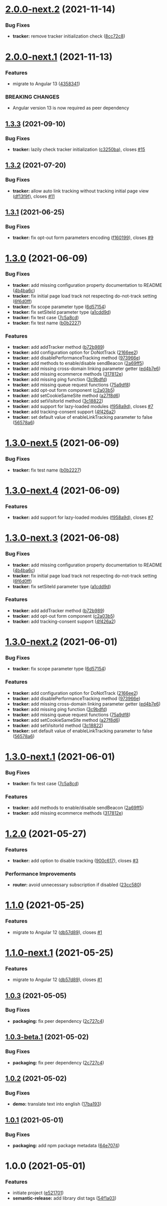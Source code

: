 # [2.0.0-next.2](https://github.com/EmmanuelRoux/ngx-matomo/compare/v2.0.0-next.1...v2.0.0-next.2) (2021-11-14)


### Bug Fixes

* **tracker:** remove tracker initialization check ([8cc72c8](https://github.com/EmmanuelRoux/ngx-matomo/commit/8cc72c85097a3179a0bb8f2f321f19dc62090e32))

# [2.0.0-next.1](https://github.com/EmmanuelRoux/ngx-matomo/compare/v1.3.3...v2.0.0-next.1) (2021-11-13)


### Features

* migrate to Angular 13 ([4358341](https://github.com/EmmanuelRoux/ngx-matomo/commit/4358341fd5b9ae1b22a2def719799a1331674d1f))


### BREAKING CHANGES

* Angular version 13 is now required as peer dependency

## [1.3.3](https://github.com/EmmanuelRoux/ngx-matomo/compare/v1.3.2...v1.3.3) (2021-09-10)


### Bug Fixes

* **tracker:** lazily check tracker initialization ([c3250ba](https://github.com/EmmanuelRoux/ngx-matomo/commit/c3250badbba13bbf5c90cdf20a6cad6e9faea4f1)), closes [#15](https://github.com/EmmanuelRoux/ngx-matomo/issues/15)

## [1.3.2](https://github.com/EmmanuelRoux/ngx-matomo/compare/v1.3.1...v1.3.2) (2021-07-20)


### Bug Fixes

* **tracker:** allow auto link tracking without tracking initial page view ([df13f9f](https://github.com/EmmanuelRoux/ngx-matomo/commit/df13f9f4498c03d47ac24e8331c954d5d788953c)), closes [#11](https://github.com/EmmanuelRoux/ngx-matomo/issues/11)

## [1.3.1](https://github.com/EmmanuelRoux/ngx-matomo/compare/v1.3.0...v1.3.1) (2021-06-25)


### Bug Fixes

* **tracker:** fix opt-out form parameters encoding ([f160199](https://github.com/EmmanuelRoux/ngx-matomo/commit/f160199c587d7547eaa917de3bad59b9b4e248dc)), closes [#9](https://github.com/EmmanuelRoux/ngx-matomo/issues/9)

# [1.3.0](https://github.com/EmmanuelRoux/ngx-matomo/compare/v1.2.0...v1.3.0) (2021-06-09)


### Bug Fixes

* **tracker:** add missing configuration property documentation to README ([4b4ba6c](https://github.com/EmmanuelRoux/ngx-matomo/commit/4b4ba6c0dae470845a085d9ece10aadffe8850f2))
* **tracker:** fix initial page load track not respecting do-not-track setting ([6f6d0ff](https://github.com/EmmanuelRoux/ngx-matomo/commit/6f6d0ffe694dcd24ecf98317ba49ae624fe10b50))
* **tracker:** fix scope parameter type ([6d57154](https://github.com/EmmanuelRoux/ngx-matomo/commit/6d57154a782a283e3092c4c5c6cda99964f732b6))
* **tracker:** fix setSiteId parameter type ([a1cdd9d](https://github.com/EmmanuelRoux/ngx-matomo/commit/a1cdd9dc618255037535410eae0beeb3e9af5f2f))
* **tracker:** fix test case ([7c5a8cd](https://github.com/EmmanuelRoux/ngx-matomo/commit/7c5a8cd884f3c812df87cc1ba28f80dbc667f91b))
* **tracker:** fix test name ([b0b2227](https://github.com/EmmanuelRoux/ngx-matomo/commit/b0b2227d469606c0ded3b471c62db22bf8083b20))


### Features

* **tracker:** add addTracker method ([b72b989](https://github.com/EmmanuelRoux/ngx-matomo/commit/b72b989dee85e76c980332f5a308359fb2adbebc))
* **tracker:** add configuration option for DoNotTrack ([2166ee2](https://github.com/EmmanuelRoux/ngx-matomo/commit/2166ee21e03229e29ab372f16c72a48da8a008c3))
* **tracker:** add disablePerformanceTracking method ([973966e](https://github.com/EmmanuelRoux/ngx-matomo/commit/973966e21a12ba84bb81e22915a9e541b26e3a40))
* **tracker:** add methods to enable/disable sendBeacon ([2a69ff5](https://github.com/EmmanuelRoux/ngx-matomo/commit/2a69ff5205ac3292514741ee3e1c3e9233918f4c))
* **tracker:** add missing cross-domain linking parameter getter ([ed4b7e6](https://github.com/EmmanuelRoux/ngx-matomo/commit/ed4b7e6715324b94baec9255ea717308a0d50fd9))
* **tracker:** add missing ecommerce methods ([317812e](https://github.com/EmmanuelRoux/ngx-matomo/commit/317812e8b562f6c655ca28a73c7be02110eb1b20))
* **tracker:** add missing ping function ([3c9bdfd](https://github.com/EmmanuelRoux/ngx-matomo/commit/3c9bdfd2e9c27017ae167d862bb5eb9447650788))
* **tracker:** add missing queue request functions ([75a9df8](https://github.com/EmmanuelRoux/ngx-matomo/commit/75a9df8d3e5d089bd4fa916f194185c8dbf32fd9))
* **tracker:** add opt-out form component ([c2a03b5](https://github.com/EmmanuelRoux/ngx-matomo/commit/c2a03b54e6e7360a69b36b4dd8ed727666460d5c))
* **tracker:** add setCookieSameSite method ([a27f8d6](https://github.com/EmmanuelRoux/ngx-matomo/commit/a27f8d69cf60c001b3dc1c6b5befed3a5c661a2a))
* **tracker:** add setVisitorId method ([3c18822](https://github.com/EmmanuelRoux/ngx-matomo/commit/3c18822a53cac45a85d8fa347c54036ae6fcbe68))
* **tracker:** add support for lazy-loaded modules ([f958a9d](https://github.com/EmmanuelRoux/ngx-matomo/commit/f958a9dfa2f721f5d9fb395009a89e95bd56b98d)), closes [#7](https://github.com/EmmanuelRoux/ngx-matomo/issues/7)
* **tracker:** add tracking-consent support ([4f426a2](https://github.com/EmmanuelRoux/ngx-matomo/commit/4f426a2df4b55573644d4e8615413c8d326a9905))
* **tracker:** set default value of enableLinkTracking parameter to false ([56578a6](https://github.com/EmmanuelRoux/ngx-matomo/commit/56578a67e21436c95d80db7a913e81d973b0f1e6))

# [1.3.0-next.5](https://github.com/EmmanuelRoux/ngx-matomo/compare/v1.3.0-next.4...v1.3.0-next.5) (2021-06-09)


### Bug Fixes

* **tracker:** fix test name ([b0b2227](https://github.com/EmmanuelRoux/ngx-matomo/commit/b0b2227d469606c0ded3b471c62db22bf8083b20))

# [1.3.0-next.4](https://github.com/EmmanuelRoux/ngx-matomo/compare/v1.3.0-next.3...v1.3.0-next.4) (2021-06-09)


### Features

* **tracker:** add support for lazy-loaded modules ([f958a9d](https://github.com/EmmanuelRoux/ngx-matomo/commit/f958a9dfa2f721f5d9fb395009a89e95bd56b98d)), closes [#7](https://github.com/EmmanuelRoux/ngx-matomo/issues/7)

# [1.3.0-next.3](https://github.com/EmmanuelRoux/ngx-matomo/compare/v1.3.0-next.2...v1.3.0-next.3) (2021-06-08)


### Bug Fixes

* **tracker:** add missing configuration property documentation to README ([4b4ba6c](https://github.com/EmmanuelRoux/ngx-matomo/commit/4b4ba6c0dae470845a085d9ece10aadffe8850f2))
* **tracker:** fix initial page load track not respecting do-not-track setting ([6f6d0ff](https://github.com/EmmanuelRoux/ngx-matomo/commit/6f6d0ffe694dcd24ecf98317ba49ae624fe10b50))
* **tracker:** fix setSiteId parameter type ([a1cdd9d](https://github.com/EmmanuelRoux/ngx-matomo/commit/a1cdd9dc618255037535410eae0beeb3e9af5f2f))


### Features

* **tracker:** add addTracker method ([b72b989](https://github.com/EmmanuelRoux/ngx-matomo/commit/b72b989dee85e76c980332f5a308359fb2adbebc))
* **tracker:** add opt-out form component ([c2a03b5](https://github.com/EmmanuelRoux/ngx-matomo/commit/c2a03b54e6e7360a69b36b4dd8ed727666460d5c))
* **tracker:** add tracking-consent support ([4f426a2](https://github.com/EmmanuelRoux/ngx-matomo/commit/4f426a2df4b55573644d4e8615413c8d326a9905))

# [1.3.0-next.2](https://github.com/EmmanuelRoux/ngx-matomo/compare/v1.3.0-next.1...v1.3.0-next.2) (2021-06-01)


### Bug Fixes

* **tracker:** fix scope parameter type ([6d57154](https://github.com/EmmanuelRoux/ngx-matomo/commit/6d57154a782a283e3092c4c5c6cda99964f732b6))


### Features

* **tracker:** add configuration option for DoNotTrack ([2166ee2](https://github.com/EmmanuelRoux/ngx-matomo/commit/2166ee21e03229e29ab372f16c72a48da8a008c3))
* **tracker:** add disablePerformanceTracking method ([973966e](https://github.com/EmmanuelRoux/ngx-matomo/commit/973966e21a12ba84bb81e22915a9e541b26e3a40))
* **tracker:** add missing cross-domain linking parameter getter ([ed4b7e6](https://github.com/EmmanuelRoux/ngx-matomo/commit/ed4b7e6715324b94baec9255ea717308a0d50fd9))
* **tracker:** add missing ping function ([3c9bdfd](https://github.com/EmmanuelRoux/ngx-matomo/commit/3c9bdfd2e9c27017ae167d862bb5eb9447650788))
* **tracker:** add missing queue request functions ([75a9df8](https://github.com/EmmanuelRoux/ngx-matomo/commit/75a9df8d3e5d089bd4fa916f194185c8dbf32fd9))
* **tracker:** add setCookieSameSite method ([a27f8d6](https://github.com/EmmanuelRoux/ngx-matomo/commit/a27f8d69cf60c001b3dc1c6b5befed3a5c661a2a))
* **tracker:** add setVisitorId method ([3c18822](https://github.com/EmmanuelRoux/ngx-matomo/commit/3c18822a53cac45a85d8fa347c54036ae6fcbe68))
* **tracker:** set default value of enableLinkTracking parameter to false ([56578a6](https://github.com/EmmanuelRoux/ngx-matomo/commit/56578a67e21436c95d80db7a913e81d973b0f1e6))

# [1.3.0-next.1](https://github.com/EmmanuelRoux/ngx-matomo/compare/v1.2.0...v1.3.0-next.1) (2021-06-01)


### Bug Fixes

* **tracker:** fix test case ([7c5a8cd](https://github.com/EmmanuelRoux/ngx-matomo/commit/7c5a8cd884f3c812df87cc1ba28f80dbc667f91b))


### Features

* **tracker:** add methods to enable/disable sendBeacon ([2a69ff5](https://github.com/EmmanuelRoux/ngx-matomo/commit/2a69ff5205ac3292514741ee3e1c3e9233918f4c))
* **tracker:** add missing ecommerce methods ([317812e](https://github.com/EmmanuelRoux/ngx-matomo/commit/317812e8b562f6c655ca28a73c7be02110eb1b20))

# [1.2.0](https://github.com/EmmanuelRoux/ngx-matomo/compare/v1.1.0...v1.2.0) (2021-05-27)


### Features

* **tracker:** add option to disable tracking ([900c617](https://github.com/EmmanuelRoux/ngx-matomo/commit/900c61729e35cc0de2779881b8dea6a09688633b)), closes [#3](https://github.com/EmmanuelRoux/ngx-matomo/issues/3)


### Performance Improvements

* **router:** avoid unnecessary subscription if disabled ([23cc580](https://github.com/EmmanuelRoux/ngx-matomo/commit/23cc580648b2c285a861618b90d40b54554ee49a))

# [1.1.0](https://github.com/EmmanuelRoux/ngx-matomo/compare/v1.0.3...v1.1.0) (2021-05-25)


### Features

* migrate to Angular 12 ([db57d89](https://github.com/EmmanuelRoux/ngx-matomo/commit/db57d890dbcce7dd7a607b4b68f1606412d242b5)), closes [#1](https://github.com/EmmanuelRoux/ngx-matomo/issues/1)

# [1.1.0-next.1](https://github.com/EmmanuelRoux/ngx-matomo/compare/v1.0.3...v1.1.0-next.1) (2021-05-25)


### Features

* migrate to Angular 12 ([db57d89](https://github.com/EmmanuelRoux/ngx-matomo/commit/db57d890dbcce7dd7a607b4b68f1606412d242b5)), closes [#1](https://github.com/EmmanuelRoux/ngx-matomo/issues/1)

## [1.0.3](https://github.com/EmmanuelRoux/ngx-matomo/compare/v1.0.2...v1.0.3) (2021-05-05)


### Bug Fixes

* **packaging:** fix peer dependency ([2c727c4](https://github.com/EmmanuelRoux/ngx-matomo/commit/2c727c4a60ad4072a9e21e0d7fd8364c1df03293))

## [1.0.3-beta.1](https://github.com/EmmanuelRoux/ngx-matomo/compare/v1.0.2...v1.0.3-beta.1) (2021-05-02)


### Bug Fixes

* **packaging:** fix peer dependency ([2c727c4](https://github.com/EmmanuelRoux/ngx-matomo/commit/2c727c4a60ad4072a9e21e0d7fd8364c1df03293))

## [1.0.2](https://github.com/EmmanuelRoux/ngx-matomo/compare/v1.0.1...v1.0.2) (2021-05-02)


### Bug Fixes

* **demo:** translate text into english ([17ba193](https://github.com/EmmanuelRoux/ngx-matomo/commit/17ba193a6c1f396aa133f86fe633ad64da403c46))

## [1.0.1](https://github.com/EmmanuelRoux/ngx-matomo/compare/v1.0.0...v1.0.1) (2021-05-01)


### Bug Fixes

* **packaging:** add npm package metadata ([64e7074](https://github.com/EmmanuelRoux/ngx-matomo/commit/64e70748c601aef2023429df7adfc790aef50543))

# 1.0.0 (2021-05-01)


### Features

* initiate project ([e521701](https://github.com/EmmanuelRoux/ngx-matomo/commit/e521701db78daabe8bfbf5b264afb8c6c758b67c))
* **semantic-release:** add library dist tags ([54f1a03](https://github.com/EmmanuelRoux/ngx-matomo/commit/54f1a033a5d180c9e514f0f30f02a77b77072c74))
